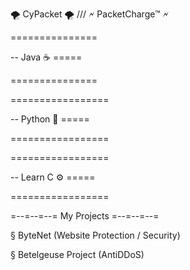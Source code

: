 🌪️ CyPacket 🌪️  ///  🗲 PacketCharge™ 🗲


===============

-- Java ☕  =====

===============




=================

-- Python 🐍  =====

=================




=================

-- Learn C ⚙️ =====

=================




=--=--=--= My Projects =--=--=--=

§ ByteNet (Website Protection / Security)

§ Betelgeuse Project (AntiDDoS)
